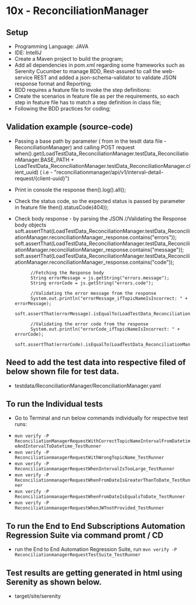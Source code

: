 # 10x - ReconciliationManager


## Setup

* Programming Language: JAVA
* IDE: IntelliJ
* Create a Maven project to build the program;
* Add all dependencies in pom.xml regarding some frameworks such as Serenity Cucumber to manage BDD, Rest-assured to call the web-service REST and added a json-schema-validator to validate JSON response format and Reporting;
* BDD requires a feature file to invoke the step definitions:
* Create the scenarios in feature file as per the requirements, so each step in feature file has to match a step definition in class file;
* Following the BDD practices for coding;

## Validation example (source-code)
* Passing a base path by parameter ( from in the tesdt data file - ReconciliationManager) and calling POST request
when().get(LoadTestData_ReconciliationManager.testData_ReconciliationManager.BASE_PATH + LoadTestData_ReconciliationManager.testData_ReconciliationManager.client_uuid) ( i.e - "reconciliationmanager/api/v1/interval-detail-request/{client-uuid}")

* Print in console the response
then().log().all();

* Check the status code, so the expected status is passed by parameter in feature file
then().statusCode(404));

* Check body response - by parsing the JSON
            //Validating the Response body objects
            soft.assertThat(LoadTestData_ReconciliationManager.testData_ReconciliationManager.reconciliationManager_response.contains("errors"));
            soft.assertThat(LoadTestData_ReconciliationManager.testData_ReconciliationManager.reconciliationManager_response.contains("message"));
            soft.assertThat(LoadTestData_ReconciliationManager.testData_ReconciliationManager.reconciliationManager_response.contains("code"));

            //Fetching the Response body
            String errorMessage = js.getString("errors.message");
            String errorCode = js.getString("errors.code");

            //Validating the error message from the response
            System.out.println("errorMessage_ifTopicNameIsIncorrect: " + errorMessage);
            soft.assertThat(errorMessage).isEqualTo(LoadTestData_ReconciliationManager.testData_ReconciliationManager.errorMessage_ifTopicNameIsIncorrect);

            //Validating the error code from the response
            System.out.println("errorCode_ifTopicNameIsIncorrect: " + errorCode);
            soft.assertThat(errorCode).isEqualTo(LoadTestData_ReconciliationManager.testData_ReconciliationManager.errorCode_ifTopicNameIsIncorrect);

## Need to add the test data into respective filed of below shown file for test data. 
* testdata/ReconciliationManager/ReconciliationManager.yaml

## To run the Individual tests
* Go to Terminal and run below commands individually for respective test runs: 

- `mvn verify -P ReconciliationManagerRequestWithCorrectTopicNameIntervalFromDatetimeAndIntervalToDatetime_TestRunner`
- `mvn verify -P ReconciliationmanagerRequestWithWrongTopicName_TestRunner`
- `mvn verify -P ReconciliationmanagerRequestWhenIntervalIsTooLarge_TestRunner`
- `mvn verify -P ReconciliationmanagerRequestWhenFromDateIsGreaterThanToDate_TestRunner`
- `mvn verify -P ReconciliationmanagerRequestWhenFromDateIsEqualsToDate_TestRunner`
- `mvn verify -P ReconciliationmanagerRequestWhenJWTnotProvided_TestRunner`

## To run the End to End Subscriptions Automation Regression Suite via command promt / CD
- run the End to End Automation Regression Suite, run `mvn verify -P ReconciliationmanagerRequestTestSuite_TestRunner`

## Test results are getting generated in html using Serenity as shown below.

* target/site/serenity
